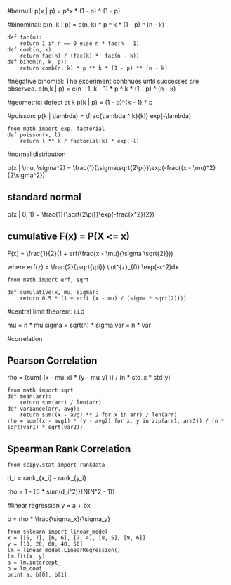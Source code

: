 #bernulli
p(x | p) = p^x * (1 - p) ^ {1 - p}

#binominal:
p(n, k | p) = c(n, k) * p ^ k * (1 - p) ^ (n - k)

```
def fac(n):
    return 1 if n == 0 else n * fac(n - 1)
def comb(n, k):
    return fac(n) / (fac(k) *  fac(n - k))
def binom(n, k, p):
    return comb(n, k) * p ** k * (1 - p) ** (n - k)
```

#negative binomial: The experiment continues until  successes are observed. 
p(n,k | p) = c(n - 1, k - 1) * p ^ k * (1 - p) ^ (n - k)

#geometric: defect at k
p(k | p) = (1 - p)^{k - 1} * p

#poisson: 
p(k | \lambda) = \frac{\lambda ^ k}{k!} exp(-\lambda)
```
from math import exp, factorial
def poisson(k, l):
    return l ** k / factorial(k) * exp(-l)
```

#normal distribution

p(x | \mu, \sigma^2) = \frac{1}{\sigma\sqrt{2\pi}}\exp(-frac{(x - \mu)^2}{2\sigma^2})

## standard normal 
p(x | 0, 1) = \frac{1}{\sqrt{2\pi}}\exp(-frac{x^2}{2})

## cumulative F(x) = P(X <= x)

F(x) = \frac{1}{2}(1 + erf(\frac{x - \mu}{\sigma \sqrt{2}}))

where erf(z) = \frac{2}{\sqrt{\pi}} \int^{z}_{0} \exp(-x^2)dx

```
from math import erf, sqrt

def cumulative(x, mu, sigma):
    return 0.5 * (1 + erf( (x - mu) / (sigma * sqrt(2))))
```

#central limit theorem: i.i.d

mu = n * mu
sigma = sqrt(n) * sigma
var = n * var

#correlation

## Pearson Correlation

rho = (sum( (x - mu_x) * (y - mu_y) )) / (n * std_x * std_y)

```
from math import sqrt
def mean(arr):
    return sum(arr) / len(arr)
def variance(arr, avg):
    return sum((x - avg) ** 2 for x in arr) / len(arr)
rho = sum((x - avg1) * (y - avg2) for x, y in zip(arr1, arr2)) / (n * sqrt(var1) * sqrt(var2))
```

## Spearman Rank Correlation

```
from scipy.stat import rankdata
```

d_i = rank_{x_i} - rank_{y_i}

rho = 1 - {6 * sum(d_i^2)}{N(N^2 - 1)}


#linear regression y = a + bx

b = rho * \frac{\sigma_x}{\sigma_y}

```
from sklearn import linear_model
x = [[5, 7], [6, 6], [7, 4], [8, 5], [9, 6]]
y = [10, 20, 60, 40, 50]
lm = linear_model.LinearRegression()
lm.fit(x, y)
a = lm.intercept_
b = lm.coef_
print a, b[0], b[1]
```